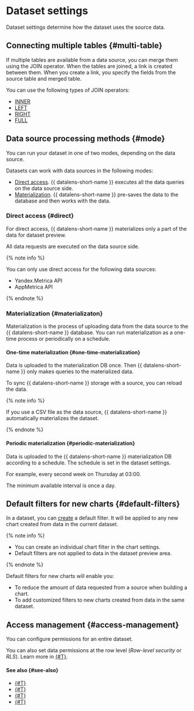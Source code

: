 # Dataset settings

Dataset settings determine how the dataset uses the source data.

## Connecting multiple tables {#multi-table}

If multiple tables are available from a data source, you can merge them using the JOIN operator.
When the tables are joined, a link is created between them. When you create a link, you specify the fields from the source table and merged table.

You can use the following types of JOIN operators:

* [INNER](https://en.wikipedia.org/wiki/Join_(SQL)#Inner_join)
* [LEFT](https://en.wikipedia.org/wiki/Join_(SQL)#Left_outer_join)
* [RIGHT](https://en.wikipedia.org/wiki/Join_(SQL)#Right_outer_join)
* [FULL](https://en.wikipedia.org/wiki/Join_(SQL)#Full_outer_join)

## Data source processing methods {#mode}

You can run your dataset in one of two modes, depending on the data source.

Datasets can work with data sources in the following modes:

- [Direct access](#direct). {{ datalens-short-name }} executes all the data queries on the data source side.
- [Materialization](#materialization). {{ datalens-short-name }} pre-saves the data to the database and then works with the data.

### Direct access {#direct}

For direct access, {{ datalens-short-name }} materializes only a part of the data for dataset preview.

All data requests are executed on the data source side.

{% note info %}

You can only use direct access for the following data sources:

- Yandex.Metrica API
- AppMetrica API

{% endnote %}

### Materialization {#materializaton}

Materialization is the process of uploading data from the data source to the {{ datalens-short-name }} database.
You can run materialization as a one-time process or periodically on a schedule.

#### One-time materialization {#one-time-materialization}

Data is uploaded to the materialization DB once. Then {{ datalens-short-name }} only makes queries to the materialized data.

To sync {{ datalens-short-name }} storage with a source, you can reload the data.

{% note info %}

If you use a CSV file as the data source, {{ datalens-short-name }} automatically materializes the dataset.

{% endnote %}

#### Periodic materialization {#periodic-materialization}

Data is uploaded to the {{ datalens-short-name }} materialization DB according to a schedule. The schedule is set in the dataset settings.

For example, every second week on Thursday at 03:00.

The minimum available interval is once a day.

## Default filters for new charts {#default-filters}

In a dataset, you can [create](../../operations/dataset/create-filter.md) a default filter. It will be applied to any new chart created from data in the current dataset.

{% note info %}

- You can create an individual chart filter in the chart settings.
- Default filters are not applied to data in the dataset preview area.

{% endnote %}

Default filters for new charts will enable you:

* To reduce the amount of data requested from a source when building a chart.
* To add customized filters to new charts created from data in the same dataset.

## Access management {#access-management}

You can configure permissions for an entire dataset.

You can also set data permissions at the row level (_Row-level security_ or _RLS_). Learn more in [{#T}](../../operations/dataset/manage-row-level-security.md).

#### See also {#see-also}

- [{#T}](../../operations/dataset/create.md)
- [{#T}](../../operations/dataset/materialize.md)
- [{#T}](../calculations/index.md)
- [{#T}](../calculations/index.md#how-to-create-calculated-field)

